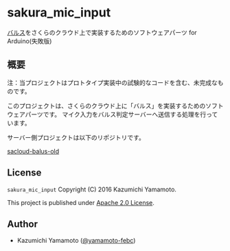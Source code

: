 # sakura_mic_input

[バルス](https://ja.wikipedia.org/wiki/飛行石#.E3.81.8A.E3.81.BE.E3.81.98.E3.81.AA.E3.81.84)をさくらのクラウド上で実装するためのソフトウェアパーツ for Arduino(失敗版)

## 概要

注：当プロジェクトはプロトタイプ実装中の試験的なコードを含む、未完成なものです。

このプロジェクトは、さくらのクラウド上に「バルス」を実装するためのソフトウェアパーツです。
マイク入力をバルス判定サーバーへ送信する処理を行っています。

サーバー側プロジェクトは以下のリポジトリです。

[sacloud-balus-old](https://github.com/yamamoto-febc/sacloud-balus-old)

## License

 `sakura_mic_input` Copyright (C) 2016 Kazumichi Yamamoto.

  This project is published under [Apache 2.0 License](LICENSE.txt).
  
## Author

  * Kazumichi Yamamoto ([@yamamoto-febc](https://github.com/yamamoto-febc))

